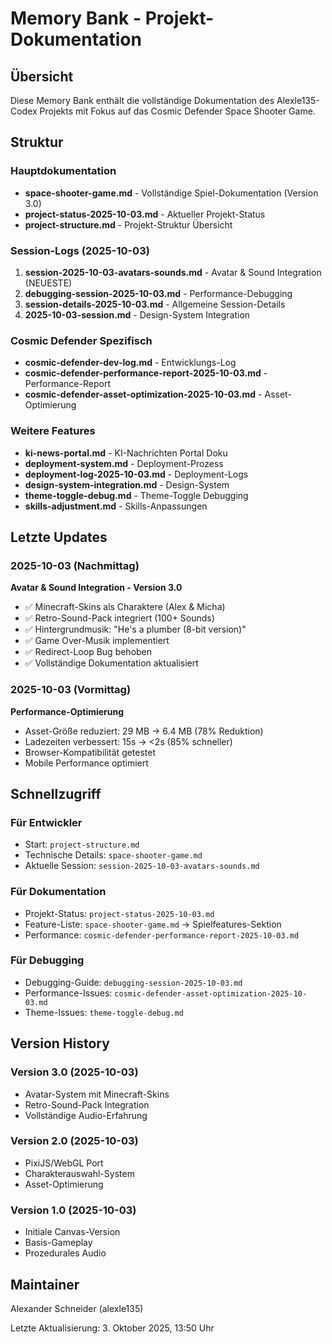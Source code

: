 # Memory Bank - Projekt-Dokumentation

## Übersicht
Diese Memory Bank enthält die vollständige Dokumentation des Alexle135-Codex Projekts mit Fokus auf das Cosmic Defender Space Shooter Game.

## Struktur

### Hauptdokumentation
- **space-shooter-game.md** - Vollständige Spiel-Dokumentation (Version 3.0)
- **project-status-2025-10-03.md** - Aktueller Projekt-Status
- **project-structure.md** - Projekt-Struktur Übersicht

### Session-Logs (2025-10-03)
1. **session-2025-10-03-avatars-sounds.md** - Avatar & Sound Integration (NEUESTE)
2. **debugging-session-2025-10-03.md** - Performance-Debugging
3. **session-details-2025-10-03.md** - Allgemeine Session-Details
4. **2025-10-03-session.md** - Design-System Integration

### Cosmic Defender Spezifisch
- **cosmic-defender-dev-log.md** - Entwicklungs-Log
- **cosmic-defender-performance-report-2025-10-03.md** - Performance-Report
- **cosmic-defender-asset-optimization-2025-10-03.md** - Asset-Optimierung

### Weitere Features
- **ki-news-portal.md** - KI-Nachrichten Portal Doku
- **deployment-system.md** - Deployment-Prozess
- **deployment-log-2025-10-03.md** - Deployment-Logs
- **design-system-integration.md** - Design-System
- **theme-toggle-debug.md** - Theme-Toggle Debugging
- **skills-adjustment.md** - Skills-Anpassungen

## Letzte Updates

### 2025-10-03 (Nachmittag)
**Avatar & Sound Integration - Version 3.0**
- ✅ Minecraft-Skins als Charaktere (Alex & Micha)
- ✅ Retro-Sound-Pack integriert (100+ Sounds)
- ✅ Hintergrundmusik: "He's a plumber (8-bit version)"
- ✅ Game Over-Musik implementiert
- ✅ Redirect-Loop Bug behoben
- ✅ Vollständige Dokumentation aktualisiert

### 2025-10-03 (Vormittag)
**Performance-Optimierung**
- Asset-Größe reduziert: 29 MB → 6.4 MB (78% Reduktion)
- Ladezeiten verbessert: 15s → <2s (85% schneller)
- Browser-Kompatibilität getestet
- Mobile Performance optimiert

## Schnellzugriff

### Für Entwickler
- Start: `project-structure.md`
- Technische Details: `space-shooter-game.md`
- Aktuelle Session: `session-2025-10-03-avatars-sounds.md`

### Für Dokumentation
- Projekt-Status: `project-status-2025-10-03.md`
- Feature-Liste: `space-shooter-game.md` → Spielfeatures-Sektion
- Performance: `cosmic-defender-performance-report-2025-10-03.md`

### Für Debugging
- Debugging-Guide: `debugging-session-2025-10-03.md`
- Performance-Issues: `cosmic-defender-asset-optimization-2025-10-03.md`
- Theme-Issues: `theme-toggle-debug.md`

## Version History

### Version 3.0 (2025-10-03)
- Avatar-System mit Minecraft-Skins
- Retro-Sound-Pack Integration
- Vollständige Audio-Erfahrung

### Version 2.0 (2025-10-03)
- PixiJS/WebGL Port
- Charakterauswahl-System
- Asset-Optimierung

### Version 1.0 (2025-10-03)
- Initiale Canvas-Version
- Basis-Gameplay
- Prozedurales Audio

## Maintainer
Alexander Schneider (alexle135)

Letzte Aktualisierung: 3. Oktober 2025, 13:50 Uhr
